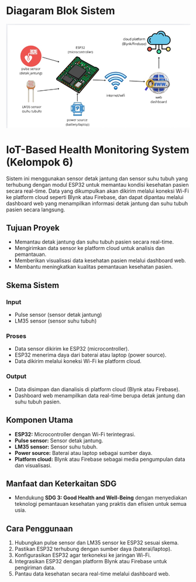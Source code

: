 # Diagaram Blok Sistem

![Diagram Blok Sistem](DiagramBlokSistem_Kel6.jpg)
# IoT-Based Health Monitoring System (Kelompok 6)

Sistem ini menggunakan sensor detak jantung dan sensor suhu tubuh yang terhubung dengan modul ESP32 untuk memantau kondisi kesehatan pasien secara real-time. Data yang dikumpulkan akan dikirim melalui koneksi Wi-Fi ke platform cloud seperti Blynk atau Firebase, dan dapat dipantau melalui dashboard web yang menampilkan informasi detak jantung dan suhu tubuh pasien secara langsung.

## Tujuan Proyek
- Memantau detak jantung dan suhu tubuh pasien secara real-time.  
- Mengirimkan data sensor ke platform cloud untuk analisis dan pemantauan.  
- Memberikan visualisasi data kesehatan pasien melalui dashboard web.  
- Membantu meningkatkan kualitas pemantauan kesehatan pasien.

## Skema Sistem

### Input
- Pulse sensor (sensor detak jantung)  
- LM35 sensor (sensor suhu tubuh)

### Proses
- Data sensor dikirim ke ESP32 (microcontroller).  
- ESP32 menerima daya dari baterai atau laptop (power source).  
- Data dikirim melalui koneksi Wi-Fi ke platform cloud.

### Output
- Data disimpan dan dianalisis di platform cloud (Blynk atau Firebase).  
- Dashboard web menampilkan data real-time berupa detak jantung dan suhu tubuh pasien.

## Komponen Utama
- **ESP32:** Microcontroller dengan Wi-Fi terintegrasi.  
- **Pulse sensor:** Sensor detak jantung.  
- **LM35 sensor:** Sensor suhu tubuh.  
- **Power source:** Baterai atau laptop sebagai sumber daya.  
- **Platform cloud:** Blynk atau Firebase sebagai media pengumpulan data dan visualisasi.

## Manfaat dan Keterkaitan SDG
- Mendukung **SDG 3: Good Health and Well-Being** dengan menyediakan teknologi pemantauan kesehatan yang praktis dan efisien untuk semua usia.

## Cara Penggunaan
1. Hubungkan pulse sensor dan LM35 sensor ke ESP32 sesuai skema.  
2. Pastikan ESP32 terhubung dengan sumber daya (baterai/laptop).  
3. Konfigurasikan ESP32 agar terkoneksi ke jaringan Wi-Fi.  
4. Integrasikan ESP32 dengan platform Blynk atau Firebase untuk pengiriman data.  
5. Pantau data kesehatan secara real-time melalui dashboard web.
